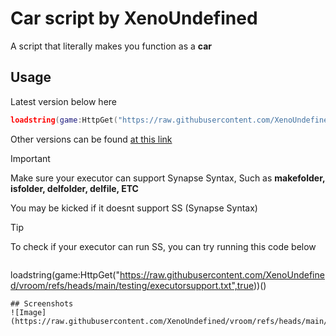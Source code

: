 # Car script by XenoUndefined
A script that literally makes you function as a **car**
## Usage
Latest version below here
```lua
loadstring(game:HttpGet("https://raw.githubusercontent.com/XenoUndefined/vroom/refs/heads/main/scriptandversions/versiononepointzero.txt",true))()
```
Other versions can be found [at this link](https://github.com/XenoUndefined/vroom/tree/main/scriptandversions)
> [!IMPORTANT]
> Make sure your executor can support Synapse Syntax, Such as **makefolder, isfolder, delfolder, delfile, ETC**
> 
> You may be kicked if it doesnt support SS (Synapse Syntax)

> [!TIP]
> To check if your executor can run SS, you can try running this code below
> ```lua
loadstring(game:HttpGet("https://raw.githubusercontent.com/XenoUndefined/vroom/refs/heads/main/testing/executorsupport.txt",true))()
```
## Screenshots
![Image](https://raw.githubusercontent.com/XenoUndefined/vroom/refs/heads/main/githubstuff/carscreenshoot.png)
